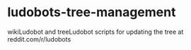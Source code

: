 # ludobots-tree-management
wikiLudobot and treeLudobot scripts for updating the tree at reddit.com/r/ludobots
